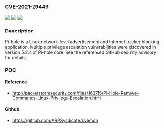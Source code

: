 ### [CVE-2021-29449](https://cve.mitre.org/cgi-bin/cvename.cgi?name=CVE-2021-29449)
![](https://img.shields.io/static/v1?label=Product&message=pi-hole&color=blue)
![](https://img.shields.io/static/v1?label=Version&message=n%2Fa&color=blue)
![](https://img.shields.io/static/v1?label=Vulnerability&message=%7B%22CWE-269%22%3A%22Improper%20Privilege%20Management%22%7D&color=brighgreen)

### Description

Pi-hole is a Linux network-level advertisement and Internet tracker blocking application. Multiple privilege escalation vulnerabilities were discovered in version 5.2.4 of Pi-hole core. See the referenced GitHub security advisory for details.

### POC

#### Reference
- http://packetstormsecurity.com/files/163715/Pi-Hole-Remove-Commands-Linux-Privilege-Escalation.html

#### Github
- https://github.com/ARPSyndicate/cvemon

